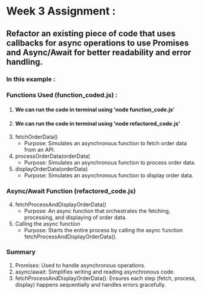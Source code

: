 # Week 3 Assignment : 

## Refactor an existing piece of code that uses callbacks for async operations to use Promises and Async/Await for better readability and error handling.

### In this example :
### Functions Used (function_coded.js) : 

1. #### We can run the code in terminal using 'node function_code.js'
2. #### We can run the code in terminal using 'node refactored_code.js'
1. fetchOrderData()
   - Purpose: Simulates an asynchronous function to fetch order data from an API.
2. processOrderData(orderData)
   - Purpose: Simulates an asynchronous function to process order data.
3. displayOrderData(orderData)
   - Purpose: Simulates an asynchronous function to display order data.

### Async/Await Function (refactored_code.js)
4. fetchProcessAndDisplayOrderData()
   - Purpose: An async function that orchestrates the fetching, processing, and displaying of order data.
5. Calling the async function
   - Purpose: Starts the entire process by calling the async function fetchProcessAndDisplayOrderData().

### Summary
1. Promises: Used to handle asynchronous operations.
2. async/await: Simplifies writing and reading asynchronous code.
3. fetchProcessAndDisplayOrderData(): Ensures each step (fetch, process, display) happens sequentially and handles errors gracefully.
